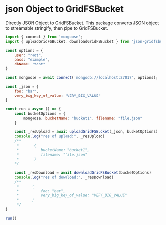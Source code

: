 # json Object to GridFSBucket

Directly JSON Object to GridFSBucket. This package converts JSON object to streamable stringify, then pipe to GridFSBucket.


```JavaScript
import { connect } from 'mongoose';
import { uploadGridFSBucket, downloadGridFSBucket } from "json-gridfsbucket"

const options = {
    user: "root",
    pass: "example",
    dbName: "test"
}

const mongoose = await connect('mongodb://localhost:27017', options);

const _json = {
    foo: "bar",
    very_big_key_of_value: "VERY_BIG_VALUE"
}

const run = async () => {
    const bucketOptions = {
        mongoose, bucketName: "bucket1", filename: "file.json"
    }

    const _resUpload = await uploadGridFSBucket(_json, bucketOptions)
    console.log("res of upload:", _resUpload)
    /**
     *       {
     *          bucketName: "bucket1",
     *          filename: "file.json"
     *       }
    */

    const _resDownload = await downloadGridFSBucket(bucketOptions)
    console.log("res of download:", _resDownload)
    /**
     *      {
     *          foo: "bar",
     *          very_big_key_of_value: "VERY_BIG_VALUE"
     *      }
     */
}

run()


```
